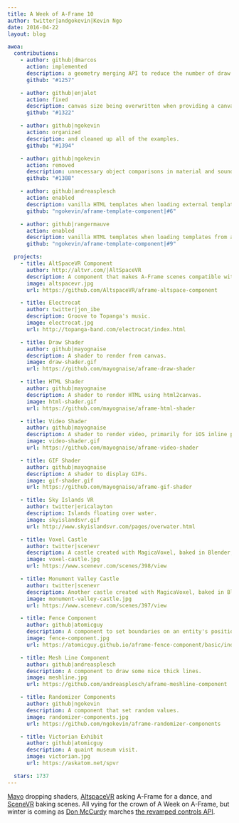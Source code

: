 ```yaml
---
title: A Week of A-Frame 10
author: twitter|andgokevin|Kevin Ngo
date: 2016-04-22
layout: blog

awoa:
  contributions:
    - author: github|dmarcos
      action: implemented
      description: a geometry merging API to reduce the number of draw calls.
      github: "#1257"

    - author: github|enjalot
      action: fixed
      description: canvas size being overwritten when providing a canvas.
      github: "#1322"

    - author: github|ngokevin
      action: organized
      description: and cleaned up all of the examples.
      github: "#1394"

    - author: github|ngokevin
      action: removed
      description: unnecessary object comparisons in material and sound component updates.
      github: "#1388"

    - author: github|andreasplesch
      action: enabled
      description: vanilla HTML templates when loading external templates.
      github: "ngokevin/aframe-template-component|#6"

    - author: github|rangermauve
      action: enabled
      description: vanilla HTML templates when loading templates from a script tag.
      github: "ngokevin/aframe-template-component|#9"

  projects:
    - title: AltSpaceVR Component
      author: http://altvr.com/|AltSpaceVR
      description: A component that makes A-Frame scenes compatible with the social platform AltSpaceVR.
      image: altspacevr.jpg
      url: https://github.com/AltspaceVR/aframe-altspace-component

    - title: Electrocat
      author: twitter|jon_ibe
      description: Groove to Topanga's music.
      image: electrocat.jpg
      url: http://topanga-band.com/electrocat/index.html

    - title: Draw Shader
      author: github|mayognaise
      description: A shader to render from canvas.
      image: draw-shader.gif
      url: https://github.com/mayognaise/aframe-draw-shader

    - title: HTML Shader
      author: github|mayognaise
      description: A shader to render HTML using html2canvas.
      image: html-shader.gif
      url: https://github.com/mayognaise/aframe-html-shader

    - title: Video Shader
      author: github|mayognaise
      description: A shader to render video, primarily for iOS inline playback.
      image: video-shader.gif
      url: https://github.com/mayognaise/aframe-video-shader

    - title: GIF Shader
      author: github|mayognaise
      description: A shader to display GIFs.
      image: gif-shader.gif
      url: https://github.com/mayognaise/aframe-gif-shader

    - title: Sky Islands VR
      author: twitter|ericalayton
      description: Islands floating over water.
      image: skyislandsvr.gif
      url: http://www.skyislandsvr.com/pages/overwater.html

    - title: Voxel Castle
      author: twitter|scenevr
      description: A castle created with MagicaVoxel, baked in Blender, and hosted on SceneVR.
      image: voxel-castle.jpg
      url: https://www.scenevr.com/scenes/398/view

    - title: Monument Valley Castle
      author: twitter|scenevr
      description: Another castle created with MagicaVoxel, baked in Blender, and hosted on SceneVR.
      image: monument-valley-castle.jpg
      url: https://www.scenevr.com/scenes/397/view

    - title: Fence Component
      author: github|atomicguy
      description: A component to set boundaries on an entity's position.
      image: fence-component.jpg
      url: https://atomicguy.github.io/aframe-fence-component/basic/index.html

    - title: Mesh Line Component
      author: github|andreasplesch
      description: A component to draw some nice thick lines.
      image: meshline.jpg
      url: https://github.com/andreasplesch/aframe-meshline-component

    - title: Randomizer Components
      author: github|ngokevin
      description: A component that set random values.
      image: randomizer-components.jpg
      url: https://github.com/ngokevin/aframe-randomizer-components

    - title: Victorian Exhibit
      author: github|atomicguy
      description: A quaint museum visit.
      image: victorian.jpg
      url: https://askatom.net/spvr

  stars: 1737
---
```


[Mayo](https://github.com/mayognaise) dropping shaders, [AltspaceVR](http://altvr.com) asking A-Frame for a dance, and [SceneVR](https://scenevr.com) baking scenes. All vying for the crown of A Week on A-Frame, but winter is coming as [Don McCurdy](https://twitter.com/donmccurdy) marches [the revamped controls API](https://github.com/aframevr/aframe/pull/1248).
